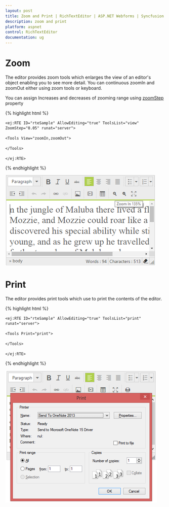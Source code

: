 ```yaml
---
layout: post
title: Zoom and Print | RichTextEditor | ASP.NET Webforms | Syncfusion
description: zoom and print
platform: aspnet
control: RichTextEditor
documentation: ug
---
```


# Zoom

The editor provides zoom tools which enlarges the view of an editor's object enabling you to see more detail. You can continuous zoomIn and zoomOut either using zoom tools or keyboard.

You can assign Increases and decreases of zooming range using [zoomStep](http://help.syncfusion.com/js/api/ejrte#members:zoomStep) property

{% highlight html %}

    <ej:RTE ID="rteSample" AllowEditing="true" ToolsList="view" ZoomStep="0.05" runat="server">

    <Tools View="zoomIn,zoomOut">

    </Tools>

    </ej:RTE>
    
{% endhighlight %}

![](ZoomandPrint_images/zoom.png)

# Print

The editor provides print tools which use to print the contents of the editor.


{% highlight html %}

    <ej:RTE ID="rteSample" AllowEditing="true" ToolsList="print" runat="server">

    <Tools Print="print">

    </Tools>

    </ej:RTE>
{% endhighlight %}

![](ZoomandPrint_images/print.png)


